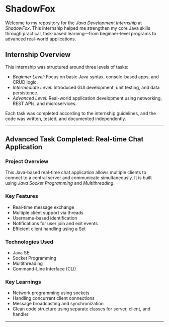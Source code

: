 # ShadowFox

Welcome to my repository for the *Java Development Internship* at *ShadowFox*. This internship helped me strengthen my core Java skills through practical, task-based learning—from beginner-level programs to advanced real-world applications.

## Internship Overview

This internship was structured around three levels of tasks:

- *Beginner Level:* Focus on basic Java syntax, console-based apps, and CRUD logic.
- *Intermediate Level:* Introduced GUI development, unit testing, and data persistence.
- *Advanced Level:* Real-world application development using networking, REST APIs, and microservices.

Each task was completed according to the internship guidelines, and the code was written, tested, and documented independently.

---

## Advanced Task Completed: Real-time Chat Application

### Project Overview

This Java-based real-time chat application allows multiple clients to connect to a central server and communicate simultaneously. It is built using *Java Socket Programming* and *Multithreading*.

### Key Features

- Real-time message exchange
- Multiple client support via threads
- Username-based identification
- Notifications for user join and exit events
- Efficient client handling using a Set<ClientHandler>

### Technologies Used

- Java SE
- Socket Programming
- Multithreading
- Command-Line Interface (CLI)

### Key Learnings

- Network programming using sockets
- Handling concurrent client connections
- Message broadcasting and synchronization
- Clean code structure using separate classes for server, client, and handler

---
